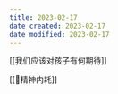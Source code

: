 ```yaml
---
title: 2023-02-17
date created: 2023-02-17
date modified: 2023-02-17
---
```


[[我们应该对孩子有何期待]]



[[🐤精神内耗]]

